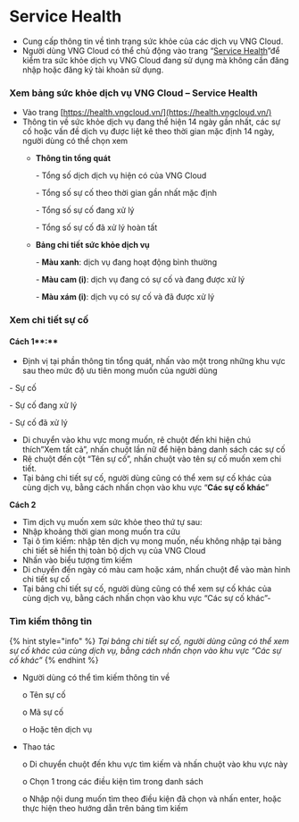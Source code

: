 # Service Health



* Cung cấp thông tin về tình trạng sức khỏe của các dịch vụ VNG Cloud.
* Người dùng VNG Cloud có thể chủ động vào trang “[Service Health](https://health.vngcloud.vn/)”để kiểm tra sức khỏe dịch vụ VNG Cloud đang sử dụng mà không cần đăng nhập hoặc đăng ký tài khoản sử dụng.



### **Xem bảng sức khỏe dịch vụ VNG Cloud – Service Health**

* Vào trang [https://health.vngcloud.vn/](https://health.vngcloud.vn/)
* Thông tin về sức khỏe dịch vụ đang thể hiện 14 ngày gần nhất, các sự cố hoặc vấn đề dịch vụ được liệt kê theo thời gian mặc định 14 ngày, người dùng có thể chọn xem
  *   **Thông tin tổng quát**

      \-  Tổng số dịch dịch vụ hiện có của VNG Cloud

      \-  Tổng số sự cố theo thời gian gần nhất mặc định

      \-  Tổng số sự cố đang xử lý

      \-  Tổng số sự cố đã xử lý hoàn tất


  *   **Bảng chi tiết sức khỏe dịch vụ**

      \-  **Màu xanh**: dịch vụ đang hoạt động bình thường

      \-  **Màu cam (i)**: dịch vụ đang có sự cố và đang được xử lý

      \-  **Màu xám (i)**: dịch vụ có sự cố và đã được xử lý

### **Xem chi tiết sự cố**

#### Cách 1**:**&#x20;

* Định vị tại phần thông tin tổng quát, nhấn vào một trong những khu vực sau theo mức độ ưu tiên mong muốn của người dùng

&#x20;            \-  Sự cố

&#x20;            \-  Sự cố đang xử lý

&#x20;            \-  Sự cố đã xử lý

* Di chuyển vào khu vực mong muốn, rê chuột đến khi hiện chú thích”Xem tất cả”, nhấn chuột lần nữ để hiện bảng danh sách các sự cố
* Rê chuột đến cột “Tên sự cố”, nhấn chuột vào tên sự cố muốn xem chi tiết.
* Tại bảng chi tiết sự cố, người dùng cũng có thể xem sự cố khác của cùng dịch vụ, bằng cách nhấn chọn vào khu vực “**Các sự cố khác**”

**Cách 2**

* Tìm dịch vụ muốn xem sức khỏe theo thứ tự sau:
* Nhập khoảng thời gian mong muốn tra cứu
* Tại ô tìm kiếm: nhập tên dịch vụ mong muốn, nếu không nhập tại bảng chi tiết sẽ hiển thị toàn bộ dịch vụ của VNG Cloud
* Nhấn vào biểu tượng tìm kiếm
* Di chuyển đến ngày có màu cam hoặc xám, nhấn chuột để vào màn hình chi tiết sự cố
* Tại bảng chi tiết sự cố, người dùng cũng có thể xem sự cố khác của cùng dịch vụ, bằng cách nhấn chọn vào khu vực “Các sự cố khác”-         &#x20;

### Tìm kiếm thông tin

{% hint style="info" %}
_Tại bảng chi tiết sự cố, người dùng cũng có thể xem sự cố khác của cùng dịch vụ, bằng cách nhấn chọn vào khu vực “Các sự cố khác”_
{% endhint %}

*   Người dùng có thể tìm kiếm thông tin về

    o   Tên sự cố

    o   Mã sự cố

    o   Hoặc tên dịch vụ
*   Thao tác

    o   Di chuyển chuột đến khu vực tìm kiếm và nhấn chuột vào khu vực này

    o   Chọn 1 trong các điều kiện tìm trong danh sách

    o   Nhập nội dung muốn tìm theo điều kiện đã chọn và nhấn enter, hoặc thực hiện theo hướng dẫn trên bảng tìm kiếm
